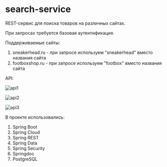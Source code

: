 # search-service
REST-сервис для поиска товаров на различных сайтах.

При запросах требуется базовая аутентификация.

Поддерживаемые сайты:
1. sneakerhead.ru - при запросе используем "sneakerhead" вместо
   названия сайта
2. footboxshop.ru - при запросе используем "footbox" вместо названия
   сайта

API:

![api1](https://downloader.disk.yandex.ru/preview/7c7b541b76641137d1541293e2f5db08a15cdf18d9c888d03413fd337fa9ffe8/64406e6c/3B_mska18ZvJZ6dVLbfRr-_Xnmo7mZvnYQ0SiAbdqV19E2LmFN0rA_9LLUH3dUMe1MbPppFNROH9ixAw-fP5vw%3D%3D?uid=0&filename=search-service-api1.jpg&disposition=inline&hash=&limit=0&content_type=image%2Fjpeg&owner_uid=0&tknv=v2&size=2048x2048)

![api2](https://downloader.disk.yandex.ru/preview/6f0dc7c2434453f76eae7841bb67d0883d3f738bb8034d964d204789153bdab9/64406fb7/qcGDqtJtPc5FjQ7mlELW76brM2pCcEiRQPI0hNRZNP-kNOnFdVUA3Vvul0nxeEle9RE_jQfRoU323aGm9weWzA%3D%3D?uid=0&filename=search-service-api2.jpg&disposition=inline&hash=&limit=0&content_type=image%2Fjpeg&owner_uid=0&tknv=v2&size=1920x942)

![api3](https://downloader.disk.yandex.ru/preview/199213b019b7599582bb1984c6993457bdadc153dd5ad2c9f5193a6ec197065c/644070a4/sq9_OlSbM2lRLg0JkP8bFi26LwtwZcIK4_NOTrTEGtpWE_Sx-3WP_tXP3kAHEJG4gbG5pRz0EZAMQXPM71NfhA%3D%3D?uid=0&filename=search-service-api3.jpg&disposition=inline&hash=&limit=0&content_type=image%2Fjpeg&owner_uid=0&tknv=v2&size=1920x942)

В проекте использовались:
1. Spring Boot
2. Spring Cloud
3. Spring REST
4. Spring Data
5. Spring Security
6. Springdoc
7. PostgreSQL